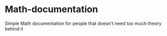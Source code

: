 # Math-documentation
Simple Math documentation for people that doesn't need too much theory behind it
